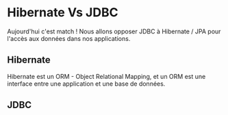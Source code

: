 # Hibernate Vs JDBC

Aujourd'hui c'est match ! Nous allons opposer JDBC à Hibernate / JPA pour l'accès aux données dans nos applications.

## Hibernate

Hibernate est un ORM - Object Relational Mapping, et un ORM est une interface entre une application et une base de données. 

## JDBC





